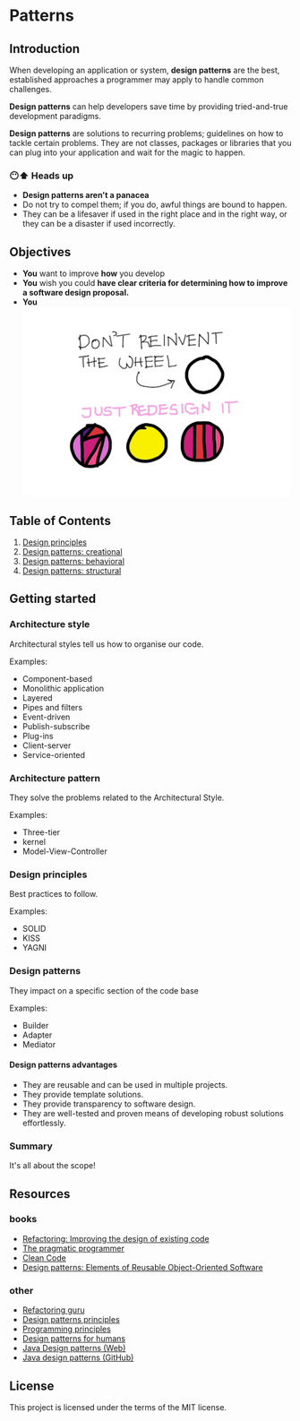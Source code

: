 # Patterns

## Introduction

When developing an application or system, **design patterns** are the best, established approaches a programmer may apply to handle common challenges.

**Design patterns** can help developers save time by providing tried-and-true development paradigms.

**Design patterns** are solutions to recurring problems; guidelines on how to tackle certain problems. They are not classes, packages or libraries that you can plug into your application and wait for the magic to happen.

### 😶⬆ Heads up

- **Design patterns aren't a panacea** 
- Do not try to compel them; if you do, awful things are bound to happen.
- They can be a lifesaver if used in the right place and in the right way, or they can be a disaster if used incorrectly.

## Objectives

- **You** want to improve **how** you develop
- **You** wish you could **have clear criteria for determining how to improve a software design proposal.**
- **You**  ![Don't need to reinvent the wheel](static/img/wheel.jpg)

## Table of Contents
1. [Design principles](01-design-principles/README.md)
2. [Design patterns: creational](02-design-patterns-creational/README.md)
3. [Design patterns: behavioral](03-design-patterns-behavioral/README.md)
4. [Design patterns: structural](04-design-patterns-structural/README.md)

## Getting started 

### Architecture style

Architectural styles tell us how to organise our code.

Examples:

- Component-based
- Monolithic application
- Layered
- Pipes and filters
- Event-driven
- Publish-subscribe
- Plug-ins
- Client-server
- Service-oriented

### Architecture pattern

They solve the problems related to the Architectural Style.

Examples:

- Three-tier 
- kernel 
- Model-View-Controller

### Design principles

Best practices to follow.

Examples:

- SOLID
- KISS
- YAGNI

### Design patterns

They impact on a specific section of the code base

Examples:

- Builder
- Adapter
- Mediator

#### Design patterns **advantages** 

  - They are reusable and can be used in multiple projects.
  - They provide template solutions.
  - They provide transparency to software design.
  - They are well-tested and proven means of developing robust solutions effortlessly.

### Summary

It's all about the scope!

## Resources

### books

- [Refactoring: Improving the design of existing code](https://www.amazon.es/Refactoring-Improving-Existing-Addison-wesley-Signature/dp/0134757599/ref=pd_bxgy_img_2/258-7702774-6814609?pd_rd_w=416Rg&pf_rd_p=6003b884-667d-4d91-a6f1-ce2e55c4ddc2&pf_rd_r=9KVKQ32VC69XWX3HR4W4&pd_rd_r=2037804f-83bb-4a9e-be18-1915761da7ce&pd_rd_wg=2uQWw&pd_rd_i=0134757599&psc=1)
- [The pragmatic programmer](https://www.amazon.es/Pragmatic-Programmer-journey-mastery-Anniversary/dp/0135957052/ref=sr_1_1?__mk_es_ES=%C3%85M%C3%85%C5%BD%C3%95%C3%91&crid=1OFSWA9O77PZT&keywords=The+Pragmatic+Programmer%3A+From+Journeyman+to+Master&qid=1647068867&sprefix=the+pragmatic+programmer+from+journeyman+to+master%2Caps%2C92&sr=8-1)
- [Clean Code](https://www.amazon.es/Clean-Code-Handbook-Software-Craftsmanship/dp/0132350882/ref=pd_bxgy_img_1/258-7702774-6814609?pd_rd_w=416Rg&pf_rd_p=6003b884-667d-4d91-a6f1-ce2e55c4ddc2&pf_rd_r=9KVKQ32VC69XWX3HR4W4&pd_rd_r=2037804f-83bb-4a9e-be18-1915761da7ce&pd_rd_wg=2uQWw&pd_rd_i=0132350882&psc=1)
- [Design patterns: Elements of Reusable Object-Oriented Software](https://www.amazon.com/Design-Patterns-Elements-Reusable-Object-Oriented/dp/0201633612)

### other

- [Refactoring guru](https://refactoring.guru/es/design-patterns)
- [Design patterns principles](https://java-design-patterns.com/principles/)
- [Programming principles](https://github.com/webpro/programming-principles)
- [Design patterns for humans](https://github.com/kamranahmedse/design-patterns-for-humans)
- [Java Design patterns (Web)](https://java-design-patterns.com/patterns/)
- [Java design patterns (GitHub)](https://github.com/iluwatar/java-design-patterns)

## License 

This project is licensed under the terms of the MIT license.